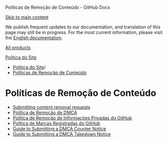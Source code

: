 Políticas de Remoção de Conteúdo - GitHub Docs

[Skip to main content](#main-content)

We publish frequent updates to our documentation, and translation of this page may still be in progress. For the most current information, please visit the [English documentation](/en).

[All products](/pt)

[Política do Site](/pt/site-policy)

* [Política do Site](/pt/site-policy)/
* [Políticas de Remoção de Conteúdo](/pt/site-policy/content-removal-policies)

Políticas de Remoção de Conteúdo
==========

* [Submitting content removal requests](/pt/site-policy/content-removal-policies/submitting-content-removal-requests)
* [Política de Remoção de DMCA](/pt/site-policy/content-removal-policies/dmca-takedown-policy)
* [Política de Remoção de Informações Privadas do GitHub](/pt/site-policy/content-removal-policies/github-private-information-removal-policy)
* [Política de Marcas Registradas do GitHub](/pt/site-policy/content-removal-policies/github-trademark-policy)
* [Guide to Submitting a DMCA Counter Notice](/pt/site-policy/content-removal-policies/guide-to-submitting-a-dmca-counter-notice)
* [Guide to Submitting a DMCA Takedown Notice](/pt/site-policy/content-removal-policies/guide-to-submitting-a-dmca-takedown-notice)

